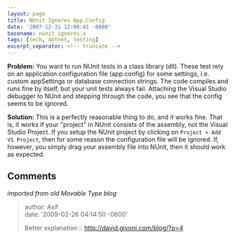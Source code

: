 ```yaml
---
layout: page
title: NUnit Ignores App.Config
date: '2007-12-31 12:00:41 -0600'
basename: nunit_ignores_a
tags: [tech, dotnet, testing]
excerpt_separator: <!-- truncate -->
---
```


**Problem:** You want to run NUnit tests in a class library (dll). These test
rely on an application configuration file (app.config) for some settings, i.e.
custom appSettings or database connection strings. The code compiles and runs
fine by itself, but your unit tests always fail. Attaching the Visual Studio
debugger to NUnit and stepping through the code, you see that the config seems
to be ignored.

<!-- truncate -->

**Solution:** This is a perfectly reasonable thing to do, and it works fine.
That is, it works if your "project" in NUnit consists of the assembly, not the
Visual Studio Project. If you setup the NUnit project by clicking on `Project >
Add VS Project`, then for some reason the configuration file will be ignored.
If, however, you simply drag your assembly file into NUnit, then it should work
as expected.

## Comments

_imported from old Movable Type blog_

> author: Asif<br>
> date: '2009-02-26 04:14:50 -0600'
>
> Better explanation :: http://david.givoni.com/blog/?p=4
